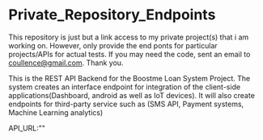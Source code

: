 # Private_Repository_Endpoints
This repository is just but a link access to my private project(s) that i am working on. However, only provide the end ponts for particular projects/APIs for actual tests. If you may need the code, sent an email to coullence@gmail.com. Thank you.  

<!-- Boostme System  -->
This is the REST API Backend for the Boostme Loan System Project. The system creates an interface endpoint for integration of the client-side applications(Dashboard, android as well as IoT devices). It will also create endpoints for third-party service such as (SMS API, Payment systems, Machine Learning analytics)

API_URL:""

<!--  -->
